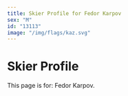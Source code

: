 ```yaml
---
title: Skier Profile for Fedor Karpov
sex: "M"
id: "13113"
image: "/img/flags/kaz.svg" 
---
```


# Skier Profile

This page is for: Fedor Karpov.
    
